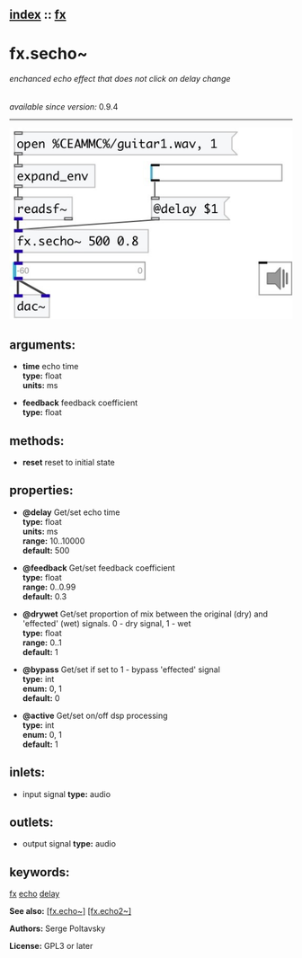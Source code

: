 [index](index.html) :: [fx](category_fx.html)
---

# fx.secho~

###### enchanced echo effect that does not click on delay change

*available since version:* 0.9.4

---




[![example](../examples/img/fx.secho~.jpg)](../examples/pd/fx.secho~.pd)



## arguments:

* **time**
echo time<br>
__type:__ float<br>
__units:__ ms<br>

* **feedback**
feedback coefficient<br>
__type:__ float<br>



## methods:

* **reset**
reset to initial state<br>




## properties:

* **@delay** 
Get/set echo time<br>
__type:__ float<br>
__units:__ ms<br>
__range:__ 10..10000<br>
__default:__ 500<br>

* **@feedback** 
Get/set feedback coefficient<br>
__type:__ float<br>
__range:__ 0..0.99<br>
__default:__ 0.3<br>

* **@drywet** 
Get/set proportion of mix between the original (dry) and &#39;effected&#39; (wet) signals. 0 -
dry signal, 1 - wet<br>
__type:__ float<br>
__range:__ 0..1<br>
__default:__ 1<br>

* **@bypass** 
Get/set if set to 1 - bypass &#39;effected&#39; signal<br>
__type:__ int<br>
__enum:__ 0, 1<br>
__default:__ 0<br>

* **@active** 
Get/set on/off dsp processing<br>
__type:__ int<br>
__enum:__ 0, 1<br>
__default:__ 1<br>



## inlets:

* input signal 
__type:__ audio<br>



## outlets:

* output signal
__type:__ audio<br>



## keywords:

[fx](keywords/fx.html)
[echo](keywords/echo.html)
[delay](keywords/delay.html)



**See also:**
[\[fx.echo~\]](fx.echo~.html)
[\[fx.echo2~\]](fx.echo2~.html)




**Authors:** Serge Poltavsky




**License:** GPL3 or later






